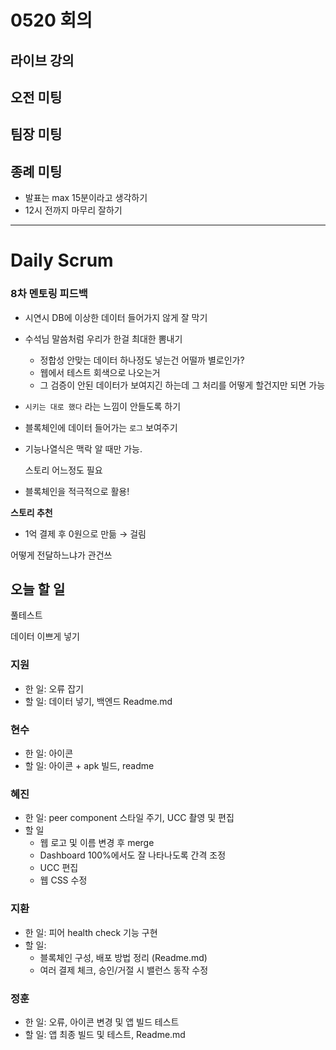 # 0520 회의

## 라이브 강의

## 오전 미팅

## 팀장 미팅

## 종례 미팅

- 발표는 max 15분이라고 생각하기
- 12시 전까지 마무리 잘하기

---

# Daily Scrum

### 8차 멘토링 피드백

- 시연시 DB에 이상한 데이터 들어가지 않게 잘 막기
- 수석님 말씀처럼 우리가 한걸 최대한 뽐내기
  - 정합성 안맞는 데이터 하나정도 넣는건 어떨까 별로인가?
  - 웹에서 테스트 회색으로 나오는거
  - 그 검증이 안된 데이터가 보여지긴 하는데 그 처리를 어떻게 할건지만 되면 가능
- `시키는 대로 했다` 라는 느낌이 안들도록 하기
- 블록체인에 데이터 들어가는 `로그` 보여주기
- 기능나열식은 맥락 알 때만 가능.

  스토리 어느정도 필요

- 블록체인을 적극적으로 활용!

**스토리 추천**

- 1억 결제 후 0원으로 만듦 → 걸림

어떻게 전달하느냐가 관건쓰

## 오늘 할 일

풀테스트

데이터 이쁘게 넣기

### 지원

- 한 일: 오류 잡기
- 할 일: 데이터 넣기, 백엔드 Readme.md

### 현수

- 한 일: 아이콘
- 할 일: 아이콘 + apk 빌드, readme

### 혜진

- 한 일: peer component 스타일 주기, UCC 촬영 및 편집
- 할 일
  - 웹 로고 및 이름 변경 후 merge
  - Dashboard 100%에서도 잘 나타나도록 간격 조정
  - UCC 편집
  - 웹 CSS 수정

### 지환

- 한 일: 피어 health check 기능 구현
- 할 일:
  - 블록체인 구성, 배포 방법 정리 (Readme.md)
  - 여러 결제 체크, 승인/거절 시 밸런스 동작 수정

### 정훈

- 한 일: 오류, 아이콘 변경 및 앱 빌드 테스트
- 할 일: 앱 최종 빌드 및 테스트, Readme.md
